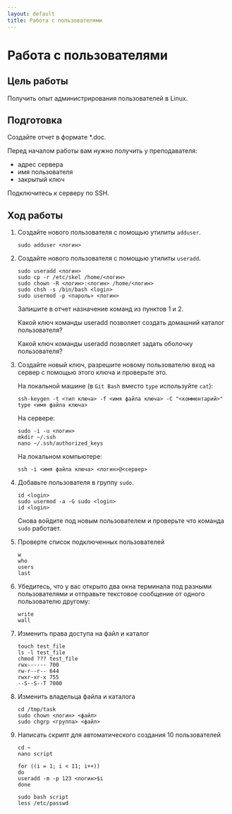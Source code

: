 ```yaml
---
layout: default
title: Работа с пользователями
---
```

# Работа с пользователями

## Цель работы

Получить опыт администрирования пользователей в Linux.

## Подготовка

Создайте отчет в формате *.doc.

Перед началом работы вам нужно получить у преподавателя:

* адрес сервера
* имя пользователя
* закрытый ключ

Подключитесь к серверу по SSH.

## Ход работы

1. Создайте нового пользователя с помощью утилиты `adduser`.

    ```
    sudo adduser <логин>
    ```

2. Создайте нового пользователя с помощью утилиты `useradd`.

    ```
    sudo useradd <логин>
    sudo cp -r /etc/skel /home/<логин>
    sudo chown -R <логин>:<логин> /home/<логин>
    sudo chsh -s /bin/bash <login>
    sudo usermod -p <пароль> <логин>
    ```

    Запишите в отчет назначение команд из пунктов 1 и 2.

    Какой ключ команды useradd позволяет создать домашний каталог пользователя?

    Какой ключ команды useradd позволяет задать оболочку пользователя?

3. Создайте новый ключ, разрешите новому пользователю вход на сервер с помощью этого ключа и проверьте это.

    На локальной машине (в `Git Bash` вместо `type` используйте `cat`):
    ```
    ssh-keygen -t <тип ключа> -f <имя файла ключа> -С "<комментарий>"
    type <имя файла ключа>
    ```

    На сервере:

    ```
    sudo -i -u <логин>
    mkdir ~/.ssh
    nano ~/.ssh/authorized_keys
    ```

    На локальном компьютере:
    ```
    ssh -i <имя файла ключа> <логин>@<сервер>
    ```

4. Добавьте пользователя в группу `sudo`.

    ```
    id <login>
    sudo usermod -a -G sudo <login> 
    id <login>
    ```

    Снова войдите под новым пользователем и проверьте что команда `sudo` работает.

7. Проверте список подключенных пользователей

    ```
    w
    who
    users
    last
    ```

8. Убедитесь, что у вас открыто два окна терминала под разными пользователями и отправьте текстовое сообщение от одного пользователю другому:

    ```
    write
    wall
    ```

9. Изменить права доступа на файл и каталог

    ```
    touch test_file
    ls -l test_file
    chmod ??? test_file
    rwx------ 700
    rw-r--r-- 644
    rwxr-xr-x 755
    --S--S--T 7000
    ```

10. Изменить владельца файла и каталога

    ```
    cd /tmp/task
    sudo chown <логин> <файл>
    sudo chgrp <группа> <файл>
    ```

11. Написать скрипт для автоматического создания 10 пользователей

    ```
    cd ~
    nano script

    for ((i = 1; i < 11; i++))
    do
    useradd -m -p 123 <логин>$i
    done

    sudo bash script
    less /etc/passwd
```
